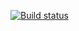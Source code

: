[![Build status](https://ci.appveyor.com/api/projects/status/wr2u7ci48mun33oh?svg=true)](https://ci.appveyor.com/project/Flynt666/autohw5-1)

